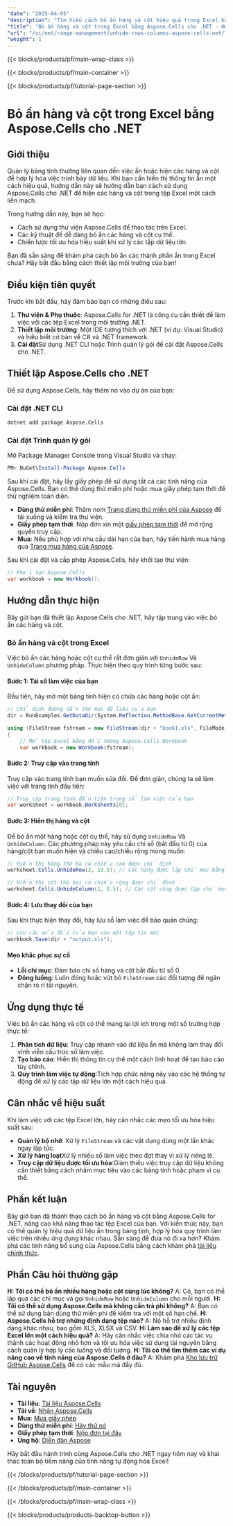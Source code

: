 ```yaml
---
"date": "2025-04-05"
"description": "Tìm hiểu cách bỏ ẩn hàng và cột hiệu quả trong Excel bằng Aspose.Cells cho .NET. Hướng dẫn này bao gồm mọi thứ từ thiết lập môi trường của bạn đến tối ưu hóa hiệu suất."
"title": "Bỏ ẩn hàng và cột trong Excel bằng Aspose.Cells cho .NET - Hướng dẫn toàn diện"
"url": "/vi/net/range-management/unhide-rows-columns-aspose-cells-net/"
"weight": 1
---
```


{{< blocks/products/pf/main-wrap-class >}}

{{< blocks/products/pf/main-container >}}

{{< blocks/products/pf/tutorial-page-section >}}


# Bỏ ẩn hàng và cột trong Excel bằng Aspose.Cells cho .NET

## Giới thiệu
Quản lý bảng tính thường liên quan đến việc ẩn hoặc hiện các hàng và cột để hợp lý hóa việc trình bày dữ liệu. Khi bạn cần hiển thị thông tin ẩn một cách hiệu quả, hướng dẫn này sẽ hướng dẫn bạn cách sử dụng Aspose.Cells cho .NET để hiện các hàng và cột trong tệp Excel một cách liền mạch.

Trong hướng dẫn này, bạn sẽ học:
- Cách sử dụng thư viện Aspose.Cells để thao tác trên Excel.
- Các kỹ thuật để dễ dàng bỏ ẩn các hàng và cột cụ thể.
- Chiến lược tối ưu hóa hiệu suất khi xử lý các tập dữ liệu lớn.

Bạn đã sẵn sàng để khám phá cách bỏ ẩn các thành phần ẩn trong Excel chưa? Hãy bắt đầu bằng cách thiết lập môi trường của bạn!

## Điều kiện tiên quyết
Trước khi bắt đầu, hãy đảm bảo bạn có những điều sau:
1. **Thư viện & Phụ thuộc**: Aspose.Cells for .NET là công cụ cần thiết để làm việc với các tệp Excel trong môi trường .NET.
2. **Thiết lập môi trường**: Một IDE tương thích với .NET (ví dụ: Visual Studio) và hiểu biết cơ bản về C# và .NET framework.
3. **Cài đặt**Sử dụng .NET CLI hoặc Trình quản lý gói để cài đặt Aspose.Cells cho .NET.

## Thiết lập Aspose.Cells cho .NET
Để sử dụng Aspose.Cells, hãy thêm nó vào dự án của bạn:
### Cài đặt .NET CLI
```bash
dotnet add package Aspose.Cells
```
### Cài đặt Trình quản lý gói
Mở Package Manager Console trong Visual Studio và chạy:
```powershell
PM> NuGet\Install-Package Aspose.Cells
```
Sau khi cài đặt, hãy lấy giấy phép để sử dụng tất cả các tính năng của Aspose.Cells. Bạn có thể dùng thử miễn phí hoặc mua giấy phép tạm thời để thử nghiệm toàn diện.
- **Dùng thử miễn phí**: Thăm nom [Trang dùng thử miễn phí của Aspose](https://releases.aspose.com/cells/net/) để tải xuống và kiểm tra thư viện.
- **Giấy phép tạm thời**: Nộp đơn xin một [giấy phép tạm thời](https://purchase.aspose.com/temporary-license/) để mở rộng quyền truy cập.
- **Mua**: Nếu phù hợp với nhu cầu dài hạn của bạn, hãy tiến hành mua hàng qua [Trang mua hàng của Aspose](https://purchase.aspose.com/buy).

Sau khi cài đặt và cấp phép Aspose.Cells, hãy khởi tạo thư viện:
```csharp
// Khởi tạo Aspose.Cells
var workbook = new Workbook();
```
## Hướng dẫn thực hiện
Bây giờ bạn đã thiết lập Aspose.Cells cho .NET, hãy tập trung vào việc bỏ ẩn các hàng và cột.
### Bỏ ẩn hàng và cột trong Excel
Việc bỏ ẩn các hàng hoặc cột cụ thể rất đơn giản với `UnhideRow` Và `UnhideColumn` phương pháp. Thực hiện theo quy trình từng bước sau:
#### Bước 1: Tải sổ làm việc của bạn
Đầu tiên, hãy mở một bảng tính hiện có chứa các hàng hoặc cột ẩn:
```csharp
// Chỉ định đường dẫn thư mục dữ liệu của bạn
dir = RunExamples.GetDataDir(System.Reflection.MethodBase.GetCurrentMethod().DeclaringType);

using (FileStream fstream = new FileStream(dir + "book1.xls", FileMode.Open))
{
    // Mở tệp Excel bằng đối tượng Aspose.Cells Workbook
    var workbook = new Workbook(fstream);
```
#### Bước 2: Truy cập vào trang tính
Truy cập vào trang tính bạn muốn sửa đổi. Để đơn giản, chúng ta sẽ làm việc với trang tính đầu tiên:
```csharp
// Truy cập trang tính đầu tiên trong sổ làm việc của bạn
var worksheet = workbook.Worksheets[0];
```
#### Bước 3: Hiển thị hàng và cột
Để bỏ ẩn một hàng hoặc cột cụ thể, hãy sử dụng `UnhideRow` Và `UnhideColumn`. Các phương pháp này yêu cầu chỉ số (bắt đầu từ 0) của hàng/cột bạn muốn hiện và chiều cao/chiều rộng mong muốn:
```csharp
// Hiển thị hàng thứ ba có chiều cao được chỉ định
worksheet.Cells.UnhideRow(2, 13.5); // Các hàng được lập chỉ mục bằng không

// Hiển thị cột thứ hai có chiều rộng được chỉ định
worksheet.Cells.UnhideColumn(1, 8.5); // Các cột cũng được lập chỉ mục bằng không
```
#### Bước 4: Lưu thay đổi của bạn
Sau khi thực hiện thay đổi, hãy lưu sổ làm việc để bảo quản chúng:
```csharp
// Lưu các sửa đổi của bạn vào một tập tin mới
workbook.Save(dir + "output.xls");
```
#### Mẹo khắc phục sự cố
- **Lỗi chỉ mục**: Đảm bảo chỉ số hàng và cột bắt đầu từ số 0.
- **Đóng luồng**: Luôn đóng hoặc vứt bỏ `FileStream` các đối tượng để ngăn chặn rò rỉ tài nguyên.
## Ứng dụng thực tế
Việc bỏ ẩn các hàng và cột có thể mang lại lợi ích trong một số trường hợp thực tế:
1. **Phân tích dữ liệu**: Truy cập nhanh vào dữ liệu ẩn mà không làm thay đổi vĩnh viễn cấu trúc sổ làm việc.
2. **Tạo báo cáo**: Hiển thị thông tin cụ thể một cách linh hoạt để tạo báo cáo tùy chỉnh.
3. **Quy trình làm việc tự động**:Tích hợp chức năng này vào các hệ thống tự động để xử lý các tập dữ liệu lớn một cách hiệu quả.
## Cân nhắc về hiệu suất
Khi làm việc với các tệp Excel lớn, hãy cân nhắc các mẹo tối ưu hóa hiệu suất sau:
- **Quản lý bộ nhớ**: Xử lý `FileStream` và các vật dụng dùng một lần khác ngay lập tức.
- **Xử lý hàng loạt**Xử lý nhiều sổ làm việc theo đợt thay vì xử lý riêng lẻ.
- **Truy cập dữ liệu được tối ưu hóa**:Giảm thiểu việc truy cập dữ liệu không cần thiết bằng cách nhắm mục tiêu vào các bảng tính hoặc phạm vi cụ thể.
## Phần kết luận
Bây giờ bạn đã thành thạo cách bỏ ẩn hàng và cột bằng Aspose.Cells for .NET, nâng cao khả năng thao tác tệp Excel của bạn. Với kiến thức này, bạn có thể quản lý hiệu quả dữ liệu ẩn trong bảng tính, hợp lý hóa quy trình làm việc trên nhiều ứng dụng khác nhau.
Sẵn sàng để đưa nó đi xa hơn? Khám phá các tính năng bổ sung của Aspose.Cells bằng cách khám phá [tài liệu chính thức](https://reference.aspose.com/cells/net/).
## Phần Câu hỏi thường gặp
**H: Tôi có thể bỏ ẩn nhiều hàng hoặc cột cùng lúc không?**
A: Có, bạn có thể lặp qua các chỉ mục và gọi `UnhideRow` hoặc `UnhideColumn` cho mỗi người.
**H: Tôi có thể sử dụng Aspose.Cells mà không cần trả phí không?**
A: Bạn có thể sử dụng bản dùng thử miễn phí để kiểm tra với một số hạn chế.
**H: Aspose.Cells hỗ trợ những định dạng tệp nào?**
A: Nó hỗ trợ nhiều định dạng khác nhau, bao gồm XLS, XLSX và CSV.
**H: Làm sao để xử lý các tệp Excel lớn một cách hiệu quả?**
A: Hãy cân nhắc việc chia nhỏ các tác vụ thành các hoạt động nhỏ hơn và tối ưu hóa việc sử dụng tài nguyên bằng cách quản lý hợp lý các luồng và đối tượng.
**H: Tôi có thể tìm thêm các ví dụ nâng cao về tính năng của Aspose.Cells ở đâu?**
A: Khám phá [Kho lưu trữ GitHub Aspose.Cells](https://github.com/aspose-cells) để có các mẫu mã đầy đủ.
## Tài nguyên
- **Tài liệu**: [Tài liệu Aspose.Cells](https://reference.aspose.com/cells/net/)
- **Tải về**: [Nhận Aspose.Cells](https://releases.aspose.com/cells/net/)
- **Mua**: [Mua giấy phép](https://purchase.aspose.com/buy)
- **Dùng thử miễn phí**: [Hãy thử nó](https://releases.aspose.com/cells/net/)
- **Giấy phép tạm thời**: [Nộp đơn tại đây](https://purchase.aspose.com/temporary-license/)
- **Ủng hộ**: [Diễn đàn Aspose](https://forum.aspose.com/c/cells/9)

Hãy bắt đầu hành trình cùng Aspose.Cells cho .NET ngay hôm nay và khai thác toàn bộ tiềm năng của tính năng tự động hóa Excel!

{{< /blocks/products/pf/tutorial-page-section >}}

{{< /blocks/products/pf/main-container >}}

{{< /blocks/products/pf/main-wrap-class >}}

{{< blocks/products/products-backtop-button >}}